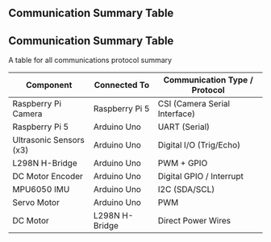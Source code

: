 ## Communication Summary Table

## Communication Summary Table

A table for all communications protocol summary

| Component               | Connected To       | Communication Type / Protocol |
|-------------------------|--------------------|-------------------------------|
| Raspberry Pi Camera     | Raspberry Pi 5     | CSI (Camera Serial Interface) |
| Raspberry Pi 5          | Arduino Uno        | UART (Serial)                 |
| Ultrasonic Sensors (x3) | Arduino Uno        | Digital I/O (Trig/Echo)       |
| L298N H-Bridge          | Arduino Uno        | PWM + GPIO                    |
| DC Motor Encoder        | Arduino Uno        | Digital GPIO / Interrupt      |
| MPU6050 IMU             | Arduino Uno        | I2C (SDA/SCL)                 |
| Servo Motor             | Arduino Uno        | PWM                           |
| DC Motor                | L298N H-Bridge     | Direct Power Wires            |